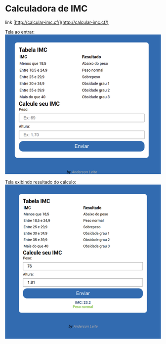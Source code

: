 # Calculadora de IMC

link [http://calcular-imc.cf/](http://calcular-imc.cf/)

Tela ao entrar: 
![alt text](https://github.com/andersonleite1/calculadora-imc/blob/master/assets/img/tela1.jpg?raw=true "Tela ao acessar")

Tela exibindo resultado do cálculo: 
![alt text](https://github.com/andersonleite1/calculadora-imc/blob/master/assets/img/tela2.jpg?raw=true "Tela exibindo resultado")
